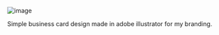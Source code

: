 ![image](https://github.com/user-attachments/assets/86f4def1-b515-49fa-a546-c379120616cc)



Simple business card design made in adobe illustrator for my branding. 
